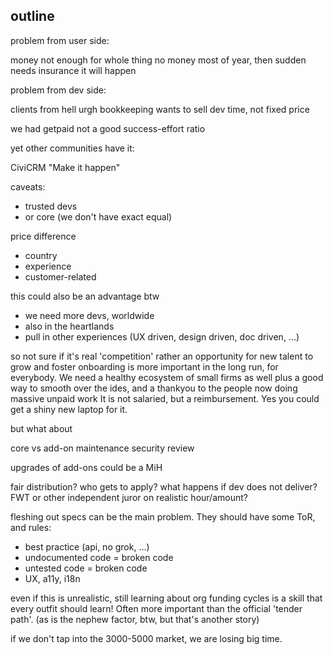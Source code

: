 outline
-------

problem from user side:

money not enough for whole thing
no money most of year, then sudden
needs insurance it will happen

problem from dev side:

clients from hell
urgh bookkeeping
wants to sell dev time, not fixed price

we had getpaid
not a good success-effort ratio

yet other communities have it:

CiviCRM "Make it happen"

caveats:
- trusted devs
- or core (we don't have exact equal)

price difference
- country
- experience
- customer-related

this could also be an advantage btw
- we need more devs, worldwide
- also in the heartlands
- pull in other experiences (UX driven, design driven, doc driven, ...)

so not sure if it's real 'competition'
rather an opportunity for new talent to grow and foster
onboarding is more important in the long run, for everybody.
We need a healthy ecosystem of small firms as well
plus a good way to smooth over the ides, and a thankyou to the people now doing massive unpaid work
It is not salaried, but a reimbursement. Yes you could get a shiny new laptop for it.

but what about

core vs add-on
maintenance
security review

upgrades of add-ons could be a MiH

fair distribution?
who gets to apply?
what happens if dev does not deliver?
FWT or other independent juror  on realistic hour/amount?

fleshing out specs can be the main problem. They should have some ToR, and rules:
- best practice (api, no grok, ...)
- undocumented code = broken code
- untested code = broken code
- UX, a11y, i18n


even if this is unrealistic, still learning about org funding cycles is a skill that every outfit should learn! Often more important than the official 'tender path'.
(as is the nephew factor, btw, but that's another story)

if we don't tap into the 3000-5000 market, we are losing big time.